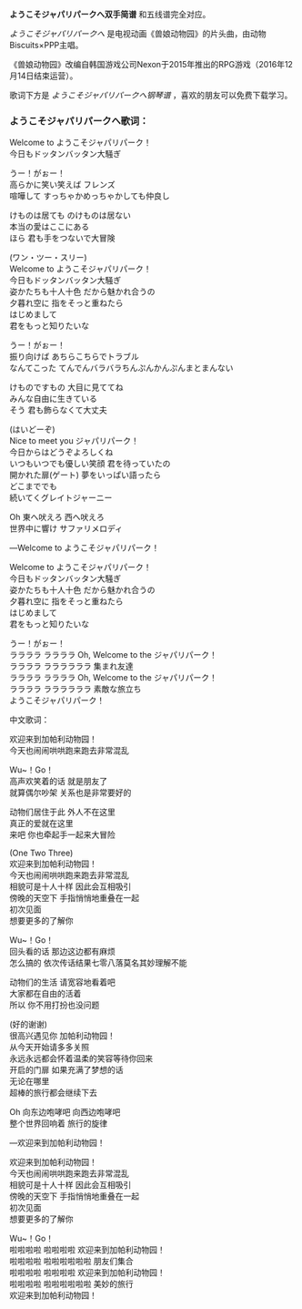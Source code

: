 

**ようこそジャパリパークへ双手简谱** 和五线谱完全对应。

_ようこそジャパリパークへ_ 是电视动画《兽娘动物园》的片头曲，由动物Biscuits×PPP主唱。

《兽娘动物园》改编自韩国游戏公司Nexon于2015年推出的RPG游戏（2016年12月14日结束运营）。

歌词下方是 _ようこそジャパリパークへ钢琴谱_ ，喜欢的朋友可以免费下载学习。

### ようこそジャパリパークへ歌词：

Welcome to ようこそジャパリパーク！  
今日もドッタンバッタン大騒ぎ

うー！がぉー！  
高らかに笑い笑えば フレンズ  
喧嘩して すっちゃかめっちゃかしても仲良し

けものは居ても のけものは居ない  
本当の愛はここにある  
ほら 君も手をつないで大冒険

(ワン・ツー・スリー)  
Welcome to ようこそジャパリパーク！  
今日もドッタンバッタン大騒ぎ  
姿かたちも十人十色 だから魅かれ合うの  
夕暮れ空に 指をそっと重ねたら  
はじめまして  
君をもっと知りたいな

うー！がぉー！  
振り向けば あちらこちらでトラブル  
なんてこった てんでんバラバラちんぷんかんぷんまとまんない

けものですもの 大目に見ててね  
みんな自由に生きている  
そう 君も飾らなくて大丈夫

(はいどーぞ)  
Nice to meet you ジャパリパーク！  
今日からはどうぞよろしくね  
いつもいつでも優しい笑顔 君を待っていたの  
開かれた扉(ゲート) 夢をいっぱい語ったら  
どこまででも  
続いてくグレイトジャーニー

Oh 東へ吠えろ 西へ吠えろ  
世界中に響け サファリメロディ

―Welcome to ようこそジャパリパーク！

Welcome to ようこそジャパリパーク！  
今日もドッタンバッタン大騒ぎ  
姿かたちも十人十色 だから魅かれ合うの  
夕暮れ空に 指をそっと重ねたら  
はじめまして  
君をもっと知りたいな

うー！がぉー！  
ララララ ララララ Oh, Welcome to the ジャパリパーク！  
ララララ ララララララ 集まれ友達  
ララララ ララララ Oh, Welcome to the ジャパリパーク！  
ララララ ララララララ 素敵な旅立ち  
ようこそジャパリパーク！

中文歌词：

欢迎来到加帕利动物园！  
今天也闹闹哄哄跑来跑去非常混乱

Wu~！Go！  
高声欢笑着的话 就是朋友了  
就算偶尔吵架 关系也是非常要好的

动物们居住于此 外人不在这里  
真正的爱就在这里  
来吧 你也牵起手一起来大冒险

(One Two Three)  
欢迎来到加帕利动物园！  
今天也闹闹哄哄跑来跑去非常混乱  
相貌可是十人十样 因此会互相吸引  
傍晚的天空下 手指悄悄地重叠在一起  
初次见面  
想要更多的了解你

Wu~！Go！  
回头看的话 那边这边都有麻烦  
怎么搞的 依次传话结果七零八落莫名其妙理解不能

动物们的生活 请宽容地看着吧  
大家都在自由的活着  
所以 你不用打扮也没问题

(好的谢谢)  
很高兴遇见你 加帕利动物园！  
从今天开始请多多关照  
永远永远都会怀着温柔的笑容等待你回来  
开启的门扉 如果充满了梦想的话  
无论在哪里  
超棒的旅行都会继续下去

Oh 向东边咆哮吧 向西边咆哮吧  
整个世界回响着 旅行的旋律

―欢迎来到加帕利动物园！

欢迎来到加帕利动物园！  
今天也闹闹哄哄跑来跑去非常混乱  
相貌可是十人十样 因此会互相吸引  
傍晚的天空下 手指悄悄地重叠在一起  
初次见面  
想要更多的了解你

Wu~！Go！  
啦啦啦啦 啦啦啦啦 欢迎来到加帕利动物园！  
啦啦啦啦 啦啦啦啦啦啦 朋友们集合  
啦啦啦啦 啦啦啦啦 欢迎来到加帕利动物园！  
啦啦啦啦 啦啦啦啦啦啦 美妙的旅行  
欢迎来到加帕利动物园！

